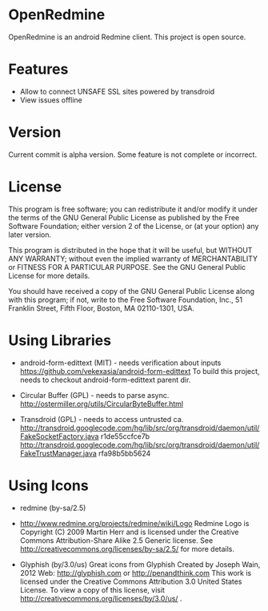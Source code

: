 OpenRedmine
===========

OpenRedmine is an android Redmine client.
This project is open source.

Features
==========
* Allow to connect UNSAFE SSL sites powered by transdroid
* View issues offline


Version
==========
Current commit is alpha version.
Some feature is not complete or incorrect.


License
==========
This program is free software; you can redistribute it and/or
modify it under the terms of the GNU General Public License
as published by the Free Software Foundation; either version 2
of the License, or (at your option) any later version.

This program is distributed in the hope that it will be useful,
but WITHOUT ANY WARRANTY; without even the implied warranty of
MERCHANTABILITY or FITNESS FOR A PARTICULAR PURPOSE.  See the
GNU General Public License for more details.

You should have received a copy of the GNU General Public License
along with this program; if not, write to the Free Software
Foundation, Inc., 51 Franklin Street, Fifth Floor, Boston, MA  02110-1301, USA.


Using Libraries
==========
- android-form-edittext (MIT) - needs verification about inputs
 https://github.com/vekexasia/android-form-edittext
 To build this project, needs to checkout android-form-edittext parent dir.

- Circular Buffer (GPL) - needs to parse async.
 http://ostermiller.org/utils/CircularByteBuffer.html

- Transdroid (GPL) - needs to access untrusted ca.
 http://transdroid.googlecode.com/hg/lib/src/org/transdroid/daemon/util/FakeSocketFactory.java	r1de55ccfce7b
 http://transdroid.googlecode.com/hg/lib/src/org/transdroid/daemon/util/FakeTrustManager.java	rfa98b5bb5624

Using Icons
==========
- redmine (by-sa/2.5)
- http://www.redmine.org/projects/redmine/wiki/Logo
 Redmine Logo is Copyright (C) 2009 Martin Herr and is licensed under the Creative Commons Attribution-Share Alike 2.5 Generic license.
 See http://creativecommons.org/licenses/by-sa/2.5/ for more details.

- Glyphish (by/3.0/us)
 Great icons from Glyphish 
 Created by Joseph Wain, 2012
 Web: http://glyphish.com or http://penandthink.com
 This work is licensed under the Creative Commons Attribution 3.0 United States License. To view a copy of this license,
 visit http://creativecommons.org/licenses/by/3.0/us/ .
